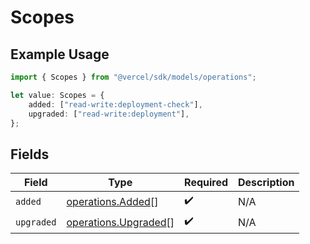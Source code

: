 # Scopes

## Example Usage

```typescript
import { Scopes } from "@vercel/sdk/models/operations";

let value: Scopes = {
    added: ["read-write:deployment-check"],
    upgraded: ["read-write:deployment"],
};
```

## Fields

| Field                                                        | Type                                                         | Required                                                     | Description                                                  |
| ------------------------------------------------------------ | ------------------------------------------------------------ | ------------------------------------------------------------ | ------------------------------------------------------------ |
| `added`                                                      | [operations.Added](../../models/operations/added.md)[]       | :heavy_check_mark:                                           | N/A                                                          |
| `upgraded`                                                   | [operations.Upgraded](../../models/operations/upgraded.md)[] | :heavy_check_mark:                                           | N/A                                                          |